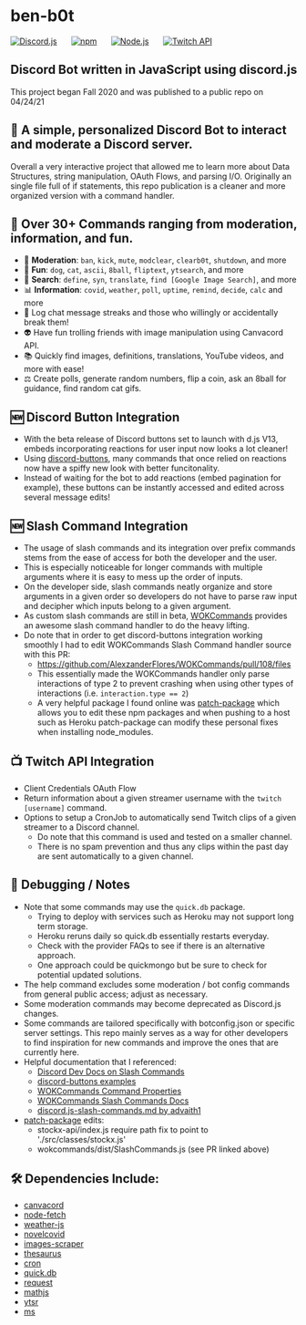 # ben-b0t
[![Discord.js](https://img.shields.io/badge/discord.js-v12-blue?style=for-the-badge&logo=discord)](https://www.npmjs.com/package/discord.js)
   [![npm](https://img.shields.io/badge/npm-v6.14.13-red?style=for-the-badge&logo=npm)](https://docs.npmjs.com/downloading-and-installing-node-js-and-npm)
   [![Node.js](https://img.shields.io/badge/Node.js-v14.17.3-brightgreen?style=for-the-badge&logo=nodejs)](https://dev.twitch.tv/docs/)
   [![Twitch API](https://img.shields.io/badge/Twitch%20API-Doc-blueviolet?style=for-the-badge&logo=twitch)](https://dev.twitch.tv/docs/)


## Discord Bot written in JavaScript using discord.js
This project began Fall 2020 and was published to a public repo on 04/24/21


## 🤖 A simple, personalized Discord Bot to interact and moderate a Discord server. 

Overall a very interactive project that allowed me to learn more about Data Structures, string manipulation, OAuth Flows, and parsing I/O.
Originally an single file full of if statements, this repo publication is a cleaner and more organized version with a command handler.

## 👾 Over 30+ Commands ranging from moderation, information, and fun.
* 🚨 **Moderation**: `ban`, `kick`, `mute`, `modclear`, `clearb0t`, `shutdown`, and more
* 🎊 **Fun**: `dog`, `cat`, `ascii`, `8ball`, `fliptext`, `ytsearch`, and more
* 🔎 **Search**: `define`, `syn`, `translate`, `find [Google Image Search]`, and more
* 📊 **Information**: `covid`, `weather`, `poll`, `uptime`, `remind`, `decide`, `calc` and more
* 💬 Log chat message streaks and those who willingly or accidentally break them!
* 👽 Have fun trolling friends with image manipulation using Canvacord API.
* 📚 Quickly find images, definitions, translations, YouTube videos, and more with ease!
* ⚖️ Create polls, generate random numbers, flip a coin, ask an 8ball for guidance, find random cat gifs.

## 🆕 Discord Button Integration
*  With the beta release of Discord buttons set to launch with d.js V13, embeds incorporating reactions for user input now looks a lot cleaner!
*  Using [discord-buttons](https://www.npmjs.com/package/discord-buttons), many commands that once relied on reactions now have a spiffy new look with better funcitonality.
*  Instead of waiting for the bot to add reactions (embed pagination for example), these buttons can be instantly accessed and edited across several message edits!

## 🆕 Slash Command Integration
* The usage of slash commands and its integration over prefix commands stems from the ease of access for both the developer and the user.
* This is especially noticeable for longer commands with multiple arguments where it is easy to mess up the order of inputs.
* On the developer side, slash commands neatly organize and store arguments in a given order so developers do not have to parse raw input and decipher which inputs belong to a given argument.
* As custom slash commands are still in beta, [WOKCommands](https://docs.wornoffkeys.com/commands/slash-commands) provides an awesome slash command handler to do the heavy lifting.
* Do note that in order to get discord-buttons integration working smoothly I had to edit WOKCommands Slash Command handler source with this PR:
  * https://github.com/AlexzanderFlores/WOKCommands/pull/108/files
  * This essentially made the WOKCommands handler only parse interactions of type 2 to prevent crashing when using other types of interactions (i.e. `interaction.type == 2`)
  * A very helpful package I found online was [patch-package](https://www.npmjs.com/package/patch-package) which allows you to edit these npm packages and when pushing to a host such as Heroku patch-package can modify these personal fixes when installing node_modules.

## 📺 Twitch API Integration
* Client Credentials OAuth Flow
* Return information about a given streamer username with the `twitch [username]` command.
* Options to setup a CronJob to automatically send Twitch clips of a given streamer to a Discord channel.
  * Do note that this command is used and tested on a smaller channel.
  * There is no spam prevention and thus any clips within the past day are sent automatically to a given channel.

## 🧰 Debugging / Notes
* Note that some commands may use the `quick.db` package.
  * Trying to deploy with services such as Heroku may not support long term storage.
  * Heroku reruns daily so quick.db essentially restarts everyday.
  * Check with the provider FAQs to see if there is an alternative approach.
  * One approach could be quickmongo but be sure to check for potential updated solutions.
* The help command excludes some moderation / bot config commands from general public access; adjust as necessary.
* Some moderation commands may become deprecated as Discord.js changes.
* Some commands are tailored specifically with botconfig.json or specific server settings. This repo mainly serves as a way for other developers to find inspiration for new commands and improve the ones that are currently here.
* Helpful documentation that I referenced:
  * [Discord Dev Docs on Slash Commands](https://discord.com/developers/docs/interactions/slash-commands)
  * [discord-buttons examples](https://github.com/discord-buttons/discord-buttons/blob/main/examples.md)
  * [WOKCommands Command Properties](https://docs.wornoffkeys.com/commands/commands)
  * [WOKCommands Slash Commands Docs](https://docs.wornoffkeys.com/commands/slash-commands)
  * [discord.js-slash-commands.md by advaith1](https://gist.github.com/advaith1/287e69c3347ef5165c0dbde00aa305d2)
* [patch-package](https://www.npmjs.com/package/patch-package) edits:
  * stockx-api/index.js require path fix to point to './src/classes/stockx.js'
  * wokcommands/dist/SlashCommands.js (see PR linked above)

## 🛠 Dependencies Include:
* [canvacord](https://canvacord.js.org/#/)
* [node-fetch](https://www.npmjs.com/package/node-fetch)
* [weather-js](https://www.npmjs.com/package/weather-js)
* [novelcovid](https://www.npmjs.com/package/novelcovid)
* [images-scraper](https://www.npmjs.com/package/images-scraper)
* [thesaurus](https://www.npmjs.com/package/thesaurus)
* [cron](https://www.npmjs.com/package/cron)
* [quick.db](https://www.npmjs.com/package/quick.db)
* [request](https://www.npmjs.com/package/request)
* [mathjs](https://www.npmjs.com/package/mathjs)
* [ytsr](https://www.npmjs.com/package/ytsr)
* [ms](https://www.npmjs.com/package/ms)


